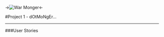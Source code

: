 ->![War Monger](http://1.bp.blogspot.com/-M8ikoxxokWM/T2qIZHuzMdI/AAAAAAAAAbQ/VvuyWtoZpIc/s1600/warmonger.jpg)<-

#Project 1 - dOtMoNgEr...

*****

###User Stories